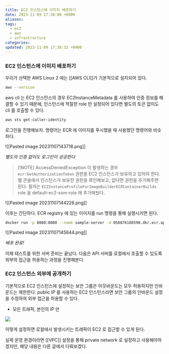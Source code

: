 ```yaml
---
title: EC2 인스턴스에 이미지 배포하기
date: 2023-11-09 17:38:00 +0900
aliases: 
tags:
  - ec2
  - aws
  - infrastructure
categories: 
updated: 2023-11-09 17:38:32 +0900
---
```


### EC2 인스턴스에 이미지 배포하기

우리가 선택한 AWS Linux 2 에는 [[AWS CLI]]가 기본적으로 설치되어 있다.

```bash
aws --version
```

aws cli 는 EC2 인스턴스의 경우 EC2InstanceMetadata 를 사용하여 인증 정보를 해결할 수 있기 때문에, 인스턴스에 적절한 role 만 설정되어 있다면 별도의 토큰 없이도 cli 를 호출할 수 있다.

```bash
aws sts get-caller-identity
```

로그인을 진행해보자. 명령어는 ECR 에 이미지를 푸시했을 때 사용했던 명령어와 비슷하다.

![[Pasted image 20231107143718.png]]

_별도의 인증 없이도 로그인이 성공한다_

> [!NOTE] AccessDeniedException 이 발생하는 경우
> `ecr:GetAuthorizationToken` 권한을 EC2 인스턴스가 보유하고 있어야 한다. 웹 콘솔에서 인스턴스가 보유한 권한을 확인해보고, 없다면 권한을 추가해주면 된다. 필자는 `EC2InstanceProfileForImageBuilderECRContainerBuilds` role 을 default-ec2-ssm-role 에 추가해뒀다.

![[Pasted image 20231107144228.png]]

이후는 간단하다. ECR registry 에 있는 이미지를 run 명령을 통해 실행시키면 된다.

```bash
docker run -p 8080:8080 --name sample-server -d 056876186590.dkr.ecr.ap-northeast-2.amazonaws.com/sample-server:latest
```

![[Pasted image 20231107145644.png]]

_배포 완료!_

이제 테스트를 위한 서버 준비는 끝났다. 다음은 API 서버를 로컬에서 호출할 수 있도록 외부의 접근을 허용하는 과정을 진행해본다.

### EC2 인스턴스 외부에 공개하기

기본적으로 EC2 인스턴스에 설정하는 보안 그룹은 아웃바운드는 모두 허용하지만 인바운드는 제한한다. public IP 를 사용하는 EC2 인스턴스라면 보안 그룹의 인바운드 설정을 수정하여 외부 접근을 허용할 수 있다.

- 모든 트래픽, 본인의 IP 만

![](https://i.imgur.com/cBePThO.png)

이렇게 설정하면 로컬에서 발생시키는 트래픽이 EC2 로 접근할 수 있게 된다.

실제 운영 환경이라면 [[VPC]] 설정을 통해 private network 로 설정하고 사용해야하겠지만, 해당 내용은 다른 글에서 다뤄보겠다.

